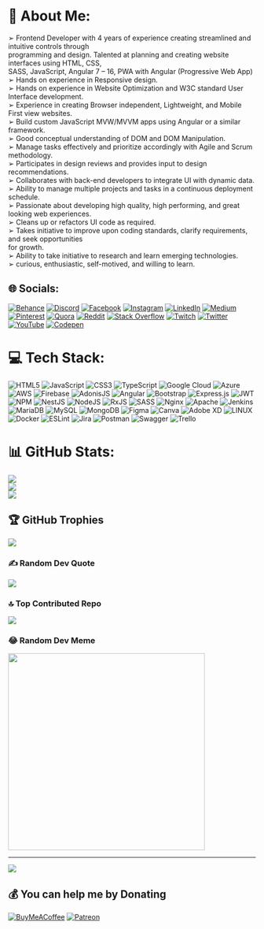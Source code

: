 # 💫 About Me:
➢ Frontend Developer with 4 years of experience creating streamlined and intuitive controls through <br>programming and design. Talented at planning and creating website interfaces using HTML, CSS,<br>SASS, JavaScript, Angular 7 – 16, PWA with Angular (Progressive Web App)<br>➢ Hands on experience in Responsive design.<br>➢ Hands on experience in Website Optimization and W3C standard User Interface development.<br>➢ Experience in creating Browser independent, Lightweight, and Mobile First view websites.<br>➢ Build custom JavaScript MVW/MVVM apps using Angular or a similar framework.<br>➢ Good conceptual understanding of DOM and DOM Manipulation.<br>➢ Manage tasks effectively and prioritize accordingly with Agile and Scrum methodology.<br>➢ Participates in design reviews and provides input to design recommendations.<br>➢ Collaborates with back-end developers to integrate UI with dynamic data.<br>➢ Ability to manage multiple projects and tasks in a continuous deployment schedule.<br>➢ Passionate about developing high quality, high performing, and great looking web experiences.<br>➢ Cleans up or refactors UI code as required.<br>➢ Takes initiative to improve upon coding standards, clarify requirements, and seek opportunities<br>for growth.<br>➢ Ability to take initiative to research and learn emerging technologies.<br>➢ curious, enthusiastic, self-motived, and willing to learn.<br>


## 🌐 Socials:
[![Behance](https://img.shields.io/badge/Behance-1769ff?logo=behance&logoColor=white)](https://behance.net/https://www.behance.net/proCoderSid) [![Discord](https://img.shields.io/badge/Discord-%237289DA.svg?logo=discord&logoColor=white)](https://discord.gg/https://www.discordapp.com/users/pro.coder.sid) [![Facebook](https://img.shields.io/badge/Facebook-%231877F2.svg?logo=Facebook&logoColor=white)](https://facebook.com/https://www.facebook.com/proCoderSid) [![Instagram](https://img.shields.io/badge/Instagram-%23E4405F.svg?logo=Instagram&logoColor=white)](https://instagram.com/https://www.instagram.com/proCoderSid/) [![LinkedIn](https://img.shields.io/badge/LinkedIn-%230077B5.svg?logo=linkedin&logoColor=white)](https://linkedin.com/in/www.linkedin.com/in/proCoderSid) [![Medium](https://img.shields.io/badge/Medium-12100E?logo=medium&logoColor=white)](https://medium.com/@https://www.medium.com/@proCoderSid) [![Pinterest](https://img.shields.io/badge/Pinterest-%23E60023.svg?logo=Pinterest&logoColor=white)](https://pinterest.com/www.pinterest.com/pro-coder-sid) [![Quora](https://img.shields.io/badge/Quora-%23B92B27.svg?logo=Quora&logoColor=white)](https://quora.com/profile/https://www.quora.com/profile/ProCoderSid) [![Reddit](https://img.shields.io/badge/Reddit-%23FF4500.svg?logo=Reddit&logoColor=white)](https://reddit.com/user/https://www.reddit.com/user/proCoderSid) [![Stack Overflow](https://img.shields.io/badge/-Stackoverflow-FE7A16?logo=stack-overflow&logoColor=white)](https://stackoverflow.com/users/https://stackoverflow.com/users/22435461/pro-coder-sid) [![Twitch](https://img.shields.io/badge/Twitch-%239146FF.svg?logo=Twitch&logoColor=white)](https://twitch.tv/https://www.twitch.tv/procodersid) [![Twitter](https://img.shields.io/badge/Twitter-%231DA1F2.svg?logo=Twitter&logoColor=white)](https://twitter.com/https://twitter.com/proCoderSid) [![YouTube](https://img.shields.io/badge/YouTube-%23FF0000.svg?logo=YouTube&logoColor=white)](https://youtube.com/@https://www.youtube.com/@proCoderSid) [![Codepen](https://img.shields.io/badge/Codepen-000000?style=for-the-badge&logo=codepen&logoColor=white)](https://codepen.io/https://codepen.io/proCoderSid) 

# 💻 Tech Stack:
![HTML5](https://img.shields.io/badge/html5-%23E34F26.svg?style=for-the-badge&logo=html5&logoColor=white) ![JavaScript](https://img.shields.io/badge/javascript-%23323330.svg?style=for-the-badge&logo=javascript&logoColor=%23F7DF1E) ![CSS3](https://img.shields.io/badge/css3-%231572B6.svg?style=for-the-badge&logo=css3&logoColor=white) ![TypeScript](https://img.shields.io/badge/typescript-%23007ACC.svg?style=for-the-badge&logo=typescript&logoColor=white) ![Google Cloud](https://img.shields.io/badge/Google%20Cloud-%234285F4.svg?style=for-the-badge&logo=google-cloud&logoColor=white) ![Azure](https://img.shields.io/badge/azure-%230072C6.svg?style=for-the-badge&logo=azure-devops&logoColor=white) ![AWS](https://img.shields.io/badge/AWS-%23FF9900.svg?style=for-the-badge&logo=amazon-aws&logoColor=white) ![Firebase](https://img.shields.io/badge/firebase-%23039BE5.svg?style=for-the-badge&logo=firebase) ![AdonisJS](https://img.shields.io/badge/adonisjs-%23220052.svg?style=for-the-badge&logo=adonisjs&logoColor=white) ![Angular](https://img.shields.io/badge/angular-%23DD0031.svg?style=for-the-badge&logo=angular&logoColor=white) ![Bootstrap](https://img.shields.io/badge/bootstrap-%23563D7C.svg?style=for-the-badge&logo=bootstrap&logoColor=white) ![Express.js](https://img.shields.io/badge/express.js-%23404d59.svg?style=for-the-badge&logo=express&logoColor=%2361DAFB) ![JWT](https://img.shields.io/badge/JWT-black?style=for-the-badge&logo=JSON%20web%20tokens) ![NPM](https://img.shields.io/badge/NPM-%23000000.svg?style=for-the-badge&logo=npm&logoColor=white) ![NestJS](https://img.shields.io/badge/nestjs-%23E0234E.svg?style=for-the-badge&logo=nestjs&logoColor=white) ![NodeJS](https://img.shields.io/badge/node.js-6DA55F?style=for-the-badge&logo=node.js&logoColor=white) ![RxJS](https://img.shields.io/badge/rxjs-%23B7178C.svg?style=for-the-badge&logo=reactivex&logoColor=white) ![SASS](https://img.shields.io/badge/SASS-hotpink.svg?style=for-the-badge&logo=SASS&logoColor=white) ![Nginx](https://img.shields.io/badge/nginx-%23009639.svg?style=for-the-badge&logo=nginx&logoColor=white) ![Apache](https://img.shields.io/badge/apache-%23D42029.svg?style=for-the-badge&logo=apache&logoColor=white) ![Jenkins](https://img.shields.io/badge/jenkins-%232C5263.svg?style=for-the-badge&logo=jenkins&logoColor=white) ![MariaDB](https://img.shields.io/badge/MariaDB-003545?style=for-the-badge&logo=mariadb&logoColor=white) ![MySQL](https://img.shields.io/badge/mysql-%2300f.svg?style=for-the-badge&logo=mysql&logoColor=white) ![MongoDB](https://img.shields.io/badge/MongoDB-%234ea94b.svg?style=for-the-badge&logo=mongodb&logoColor=white) 	![Figma](https://img.shields.io/badge/figma-%23F24E1E.svg?style=for-the-badge&logo=figma&logoColor=white) ![Canva](https://img.shields.io/badge/Canva-%2300C4CC.svg?style=for-the-badge&logo=Canva&logoColor=white) ![Adobe XD](https://img.shields.io/badge/Adobe%20XD-470137?style=for-the-badge&logo=Adobe%20XD&logoColor=#FF61F6) ![LINUX](https://img.shields.io/badge/Linux-FCC624?style=for-the-badge&logo=linux&logoColor=black) ![Docker](https://img.shields.io/badge/docker-%230db7ed.svg?style=for-the-badge&logo=docker&logoColor=white) ![ESLint](https://img.shields.io/badge/ESLint-4B3263?style=for-the-badge&logo=eslint&logoColor=white) ![Jira](https://img.shields.io/badge/jira-%230A0FFF.svg?style=for-the-badge&logo=jira&logoColor=white) ![Postman](https://img.shields.io/badge/Postman-FF6C37?style=for-the-badge&logo=postman&logoColor=white) ![Swagger](https://img.shields.io/badge/-Swagger-%23Clojure?style=for-the-badge&logo=swagger&logoColor=white) ![Trello](https://img.shields.io/badge/Trello-%23026AA7.svg?style=for-the-badge&logo=Trello&logoColor=white)
# 📊 GitHub Stats:
![](https://github-readme-stats.vercel.app/api?username=proCoderSid&theme=monokai&hide_border=false&include_all_commits=true&count_private=true)<br/>
![](https://github-readme-streak-stats.herokuapp.com/?user=proCoderSid&theme=monokai&hide_border=false)<br/>
![](https://github-readme-stats.vercel.app/api/top-langs/?username=proCoderSid&theme=monokai&hide_border=false&include_all_commits=true&count_private=true&layout=compact)

## 🏆 GitHub Trophies
![](https://github-profile-trophy.vercel.app/?username=proCoderSid&theme=monokai&no-frame=false&no-bg=true&margin-w=4)

### ✍️ Random Dev Quote
![](https://quotes-github-readme.vercel.app/api?type=horizontal&theme=gruvbox)

### 🔝 Top Contributed Repo
![](https://github-contributor-stats.vercel.app/api?username=proCoderSid&limit=5&theme=monokai&combine_all_yearly_contributions=true)

### 😂 Random Dev Meme
<img src='https://randommeme-five.vercel.app/' style="height: 400px;"/>

---
[![](https://visitcount.itsvg.in/api?id=proCoderSid&icon=0&color=6)](https://visitcount.itsvg.in)

  ## 💰 You can help me by Donating
  [![BuyMeACoffee](https://img.shields.io/badge/Buy%20Me%20a%20Coffee-ffdd00?style=for-the-badge&logo=buy-me-a-coffee&logoColor=black)](https://buymeacoffee.com/https://www.buymeacoffee.com/procodersid) [![Patreon](https://img.shields.io/badge/Patreon-F96854?style=for-the-badge&logo=patreon&logoColor=white)](https://patreon.com/https://www.patreon.com/proCoderSid) 

  
<!-- Proudly created with GPRM ( https://gprm.itsvg.in ) -->
